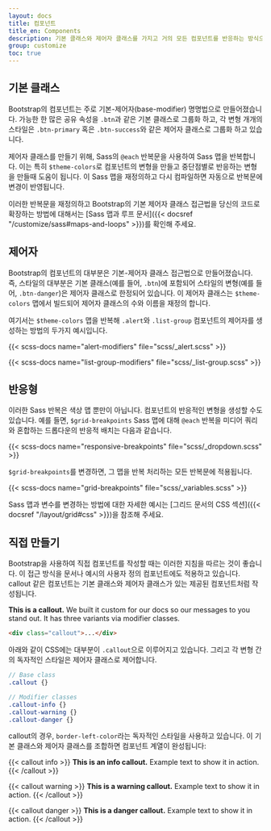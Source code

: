 ```yaml
---
layout: docs
title: 컴포넌트
title_en: Components
description: 기본 클래스와 제어자 클래스를 가지고 거의 모든 컴포넌트를 반응하는 방식으로 빌드하는 방법과 이유를 소개합니다.
group: customize
toc: true
---
```


## 기본 클래스

Bootstrap의 컴포넌트는 주로 기본-제어자(base-modifier) 명명법으로 만들어졌습니다. 가능한 한 많은 공유 속성을 `.btn`과 같은 기본 클래스로 그룹화 하고, 각 변형 개개의 스타일은 `.btn-primary` 혹은 `.btn-success`와 같은 제어자 클래스로 그룹화 하고 있습니다.

제어자 클래스를 만들기 위해, Sass의 `@each` 반복문을 사용하여 Sass 맵을 반복합니다. 이는 특히 `$theme-colors`로 컴포넌트의 변형을 만들고 중단점별로 반응하는 변형을 만들때 도움이 됩니다. 이 Sass 맵을 재정의하고 다시 컴파일하면 자동으로 반복문에 변경이 반영됩니다.

이러한 반복문을 재정의하고 Bootstrap의 기본 제어자 클래스 접근법을 당신의 코드로 확장하는 방법에 대해서는 [Sass 맵과 루프 문서]({{< docsref "/customize/sass#maps-and-loops" >}})를 확인해 주세요.

## 제어자

Bootstrap의 컴포넌트의 대부분은 기본-제어자 클래스 접근법으로 만들어졌습니다. 즉, 스타일의 대부분은 기본 클래스(예를 들어, `.btn`)에 포함되어 스타일의 변형(예를 들어, `.btn-danger`)은 제어자 클래스로 한정되어 있습니다. 이 제어자 클래스는 `$theme-colors` 맵에서 빌드되어 제어자 클래스의 수와 이름을 재정의 합니다.

여기서는 `$theme-colors` 맵을 반복해 `.alert`와 `.list-group` 컴포넌트의 제어자를 생성하는 방법의 두가지 예시입니다.

{{< scss-docs name="alert-modifiers" file="scss/_alert.scss" >}}

{{< scss-docs name="list-group-modifiers" file="scss/_list-group.scss" >}}

## 반응형

이러한 Sass 반복은 색상 맵 뿐만이 아닙니다. 컴포넌트의 반응적인 변형을 생성할 수도 있습니다. 예를 들면, `$grid-breakpoints` Sass 맵에 대해 `@each` 반복을 미디어 쿼리와 혼합하는 드롭다운의 반응적 배치는 다음과 같습니다.

{{< scss-docs name="responsive-breakpoints" file="scss/_dropdown.scss" >}}

`$grid-breakpoints`를 변경하면, 그 맵을 반복 처리하는 모든 반복문에 적용됩니다.

{{< scss-docs name="grid-breakpoints" file="scss/_variables.scss" >}}

Sass 맵과 변수를 변경하는 방법에 대한 자세한 예시는 [그리드 문서의 CSS 섹션]({{< docsref "/layout/grid#css" >}})을 참조해 주세요.

## 직접 만들기

Bootstrap을 사용하여 직접 컴포넌트를 작성할 때는 이러한 지침을 따르는 것이 좋습니다. 이 접근 방식을 문서나 예시의 사용자 정의 컴포넌트에도 적용하고 있습니다. callout 같은 컴포넌트는 기본 클래스와 제어자 클래스가 있는 제공된 컴포넌트처럼 작성됩니다.


<div class="bd-example">
  <div class="bd-callout my-0">
    <strong>This is a callout.</strong> We built it custom for our docs so our messages to you stand out. It has three variants via modifier classes.
  </div>
</div>

```html
<div class="callout">...</div>
```

아래와 같이 CSS에는 대부분이 `.callout`으로 이루어지고 있습니다. 그리고 각 변형 간의 독자적인 스타일은 제어자 클래스로 제어합니다.

```scss
// Base class
.callout {}

// Modifier classes
.callout-info {}
.callout-warning {}
.callout-danger {}
```

callout의 경우, `border-left-color`라는 독자적인 스타일을 사용하고 있습니다. 이 기본 클래스와 제어자 클래스를 조합하면 컴포넌트 계열이 완성됩니다:

{{< callout info >}}
**This is an info callout.** Example text to show it in action.
{{< /callout >}}

{{< callout warning >}}
**This is a warning callout.** Example text to show it in action.
{{< /callout >}}

{{< callout danger >}}
**This is a danger callout.** Example text to show it in action.
{{< /callout >}}
